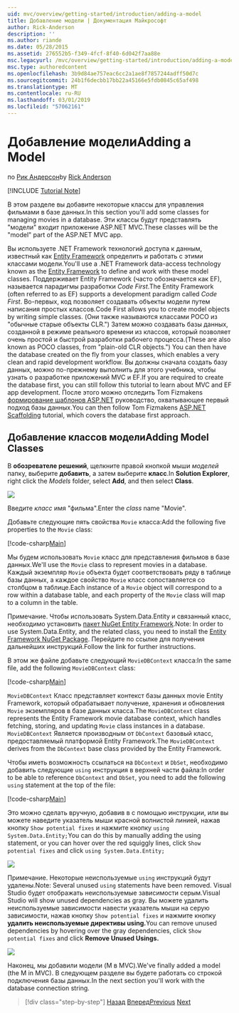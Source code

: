 ```yaml
---
uid: mvc/overview/getting-started/introduction/adding-a-model
title: Добавление модели | Документация Майкрософт
author: Rick-Anderson
description: ''
ms.author: riande
ms.date: 05/28/2015
ms.assetid: 276552b5-f349-4fcf-8f40-6d042f7aa88e
msc.legacyurl: /mvc/overview/getting-started/introduction/adding-a-model
msc.type: authoredcontent
ms.openlocfilehash: 3b9d84ae757eac6cc2a1ae8f7857244adff50d7c
ms.sourcegitcommit: 24b1f6decbb17bb22a45166e5fdb0845c65af498
ms.translationtype: MT
ms.contentlocale: ru-RU
ms.lasthandoff: 03/01/2019
ms.locfileid: "57062161"
---
```

<a name="adding-a-model"></a><span data-ttu-id="b3a73-102">Добавление модели</span><span class="sxs-lookup"><span data-stu-id="b3a73-102">Adding a Model</span></span>
====================
<span data-ttu-id="b3a73-103">по [Рик Андерсон]((https://twitter.com/RickAndMSFT))</span><span class="sxs-lookup"><span data-stu-id="b3a73-103">by [Rick Anderson]((https://twitter.com/RickAndMSFT))</span></span>

[!INCLUDE [Tutorial Note](sample/code-location.md)]

<span data-ttu-id="b3a73-104">В этом разделе вы добавите некоторые классы для управления фильмами в базе данных.</span><span class="sxs-lookup"><span data-stu-id="b3a73-104">In this section you'll add some classes for managing movies in a database.</span></span> <span data-ttu-id="b3a73-105">Эти классы будут представлять &quot;модели&quot; входит приложение ASP.NET MVC.</span><span class="sxs-lookup"><span data-stu-id="b3a73-105">These classes will be the &quot;model&quot; part of the ASP.NET MVC app.</span></span>

<span data-ttu-id="b3a73-106">Вы используете .NET Framework технологий доступа к данным, известный как [Entity Framework](https://docs.microsoft.com/ef/) определить и работать с этими классами модели.</span><span class="sxs-lookup"><span data-stu-id="b3a73-106">You'll use a .NET Framework data-access technology known as the [Entity Framework](https://docs.microsoft.com/ef/) to define and work with these model classes.</span></span> <span data-ttu-id="b3a73-107">Поддерживает Entity Framework (часто обозначается как EF), называется парадигмы разработки *Code First*.</span><span class="sxs-lookup"><span data-stu-id="b3a73-107">The Entity Framework (often referred to as EF) supports a development paradigm called *Code First*.</span></span> <span data-ttu-id="b3a73-108">Во-первых, код позволяет создавать объекты модели путем написания простых классов.</span><span class="sxs-lookup"><span data-stu-id="b3a73-108">Code First allows you to create model objects by writing simple classes.</span></span> <span data-ttu-id="b3a73-109">(Они также называются классами POCO из &quot;обычные старые объекты CLR.&quot;) Затем можно создавать базы данных, созданной в режиме реального времени из классов, который позволяет очень простой и быстрой разработки рабочего процесса.</span><span class="sxs-lookup"><span data-stu-id="b3a73-109">(These are also known as POCO classes, from &quot;plain-old CLR objects.&quot;) You can then have the database created on the fly from your classes, which enables a very clean and rapid development workflow.</span></span> <span data-ttu-id="b3a73-110">Вы должны сначала создать базу данных, можно по-прежнему выполнить для этого учебника, чтобы узнать о разработке приложений MVC и EF.</span><span class="sxs-lookup"><span data-stu-id="b3a73-110">If you are required to create the database first, you can still follow this tutorial to learn about MVC and EF app development.</span></span> <span data-ttu-id="b3a73-111">После этого можно отследить Tom Fizmakens [формирование шаблонов ASP.NET](xref:visual-studio/overview/2013/aspnet-scaffolding-overview) руководство, охватывающее первый подход базы данных.</span><span class="sxs-lookup"><span data-stu-id="b3a73-111">You can then follow Tom Fizmakens [ASP.NET Scaffolding](xref:visual-studio/overview/2013/aspnet-scaffolding-overview) tutorial, which covers the database first approach.</span></span>

## <a name="adding-model-classes"></a><span data-ttu-id="b3a73-112">Добавление классов модели</span><span class="sxs-lookup"><span data-stu-id="b3a73-112">Adding Model Classes</span></span>

<span data-ttu-id="b3a73-113">В **обозревателе решений**, щелкните правой кнопкой мыши *моделей* папку, выберите **добавить**, а затем выберите **класс**.</span><span class="sxs-lookup"><span data-stu-id="b3a73-113">In **Solution Explorer**, right click the *Models* folder, select **Add**, and then select **Class**.</span></span>

![](adding-a-model/_static/image1.png)

<span data-ttu-id="b3a73-114">Введите *класс* имя &quot;фильма&quot;.</span><span class="sxs-lookup"><span data-stu-id="b3a73-114">Enter the *class* name &quot;Movie&quot;.</span></span>

<span data-ttu-id="b3a73-115">Добавьте следующие пять свойства `Movie` класса:</span><span class="sxs-lookup"><span data-stu-id="b3a73-115">Add the following five properties to the `Movie` class:</span></span>

[!code-csharp[Main](adding-a-model/samples/sample1.cs)]

<span data-ttu-id="b3a73-116">Мы будем использовать `Movie` класс для представления фильмов в базе данных.</span><span class="sxs-lookup"><span data-stu-id="b3a73-116">We'll use the `Movie` class to represent movies in a database.</span></span> <span data-ttu-id="b3a73-117">Каждый экземпляр `Movie` объекта будет соответствовать ряду в таблице базы данных, а каждое свойство `Movie` класс сопоставляется со столбцом в таблице.</span><span class="sxs-lookup"><span data-stu-id="b3a73-117">Each instance of a `Movie` object will correspond to a row within a database table, and each property of the `Movie` class will map to a column in the table.</span></span>

<span data-ttu-id="b3a73-118">Примечание. Чтобы использовать System.Data.Entity и связанный класс, необходимо установить [пакет NuGet Entity Framework](https://www.nuget.org/packages/EntityFramework/).</span><span class="sxs-lookup"><span data-stu-id="b3a73-118">Note: In order to use System.Data.Entity, and the related class, you need to install the [Entity Framework NuGet Package](https://www.nuget.org/packages/EntityFramework/).</span></span> <span data-ttu-id="b3a73-119">Перейдите по ссылке для получения дальнейших инструкций.</span><span class="sxs-lookup"><span data-stu-id="b3a73-119">Follow the link for further instructions.</span></span>

<span data-ttu-id="b3a73-120">В этом же файле добавьте следующий `MovieDBContext` класса:</span><span class="sxs-lookup"><span data-stu-id="b3a73-120">In the same file, add the following `MovieDBContext` class:</span></span>

[!code-csharp[Main](adding-a-model/samples/sample2.cs?highlight=2,15-18)]

<span data-ttu-id="b3a73-121">`MovieDBContext` Класс представляет контекст базы данных movie Entity Framework, который обрабатывает получение, хранения и обновления `Movie` экземпляров в базе данных класса.</span><span class="sxs-lookup"><span data-stu-id="b3a73-121">The `MovieDBContext` class represents the Entity Framework movie database context, which handles fetching, storing, and updating `Movie` class instances in a database.</span></span> <span data-ttu-id="b3a73-122">`MovieDBContext` Является производным от `DbContext` базовый класс, предоставляемый платформой Entity Framework.</span><span class="sxs-lookup"><span data-stu-id="b3a73-122">The `MovieDBContext` derives from the `DbContext` base class provided by the Entity Framework.</span></span>

<span data-ttu-id="b3a73-123">Чтобы иметь возможность ссылаться на `DbContext` и `DbSet`, необходимо добавить следующие `using` инструкция в верхней части файла:</span><span class="sxs-lookup"><span data-stu-id="b3a73-123">In order to be able to reference `DbContext` and `DbSet`, you need to add the following `using` statement at the top of the file:</span></span>

[!code-csharp[Main](adding-a-model/samples/sample3.cs)]

<span data-ttu-id="b3a73-124">Это можно сделать вручную, добавив в с помощью инструкции, или вы можете наведите указатель мыши красной волнистой линией, нажав кнопку `Show potential fixes` и нажмите кнопку `using System.Data.Entity;`</span><span class="sxs-lookup"><span data-stu-id="b3a73-124">You can do this by manually adding the using statement, or you can hover over the red squiggly lines, click `Show potential fixes` and click `using System.Data.Entity;`</span></span>

![](adding-a-model/_static/image2.png)

<span data-ttu-id="b3a73-125">Примечание. Некоторые неиспользуемые `using` инструкций будут удалены.</span><span class="sxs-lookup"><span data-stu-id="b3a73-125">Note: Several unused `using` statements have been removed.</span></span> <span data-ttu-id="b3a73-126">Visual Studio будет отображать неиспользуемые зависимости серым.</span><span class="sxs-lookup"><span data-stu-id="b3a73-126">Visual Studio will show unused dependencies as gray.</span></span> <span data-ttu-id="b3a73-127">Вы можете удалить неиспользуемые зависимости навести указатель мыши на серую зависимости, нажав кнопку `Show potential fixes` и нажмите кнопку **удалить неиспользуемые директивы using.**</span><span class="sxs-lookup"><span data-stu-id="b3a73-127">You can remove unused dependencies by hovering over the gray dependencies, click `Show potential fixes` and click **Remove Unused Usings.**</span></span>

![](adding-a-model/_static/image3.png)

<span data-ttu-id="b3a73-128">Наконец, мы добавили модели (M в MVC).</span><span class="sxs-lookup"><span data-stu-id="b3a73-128">We've finally added a model (the M in MVC).</span></span> <span data-ttu-id="b3a73-129">В следующем разделе вы будете работать со строкой подключения базы данных.</span><span class="sxs-lookup"><span data-stu-id="b3a73-129">In the next section you'll work with the database connection string.</span></span>

> [!div class="step-by-step"]
> <span data-ttu-id="b3a73-130">[Назад](adding-a-view.md)
> [Вперед](creating-a-connection-string.md)</span><span class="sxs-lookup"><span data-stu-id="b3a73-130">[Previous](adding-a-view.md)
[Next](creating-a-connection-string.md)</span></span>
